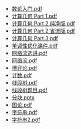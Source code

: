 - [数论入门.pdf](数论入门.pdf) [](https://www.luogu.com.cn/training/572684)
- [计算几何 Part 1.pdf](计算几何Part1.pdf)
- [计算几何 Part 2 纯净版.pdf](计算几何Part2纯净版.pdf)
- [计算几何 Part 2 省流版.pdf](计算几何Part2省流版.pdf) [](https://www.luogu.com.cn/training/572792)
- [计算几何 Part 3.pdf](计算几何Part3.pdf) [](https://www.luogu.com.cn/training/572775)
- [单调性优化课件.pdf](单调性优化课件.pdf)
- [网络流选讲.pdf](网络流选讲.pdf)
- [网络流.pdf](网络流.pdf) [](https://www.luogu.com.cn/training/572748)
- [博弈论.pdf](博弈论.pdf) [](https://www.luogu.com.cn/training/572681)
- [计数.pdf](计数.pdf) [](https://www.luogu.com.cn/training/571747)
- [线段树.pdf](线段树.pdf) [](https://www.luogu.com.cn/training/574049)
- [线段树题目.pdf](线段树题目.pdf)
- [分块.pptx](分块.pptx)
- [图论.pdf](图论.pdf)
- [字符串.pdf](字符串.pdf)
- [字符串2.pdf](字符串2.pdf)
